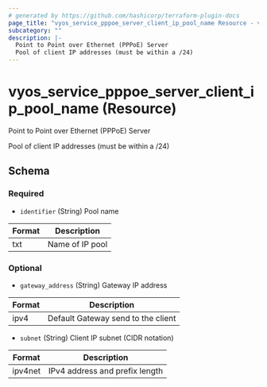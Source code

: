 ```yaml
---
# generated by https://github.com/hashicorp/terraform-plugin-docs
page_title: "vyos_service_pppoe_server_client_ip_pool_name Resource - vyos"
subcategory: ""
description: |-
  Point to Point over Ethernet (PPPoE) Server
  Pool of client IP addresses (must be within a /24)
---
```


# vyos_service_pppoe_server_client_ip_pool_name (Resource)

Point to Point over Ethernet (PPPoE) Server

Pool of client IP addresses (must be within a /24)



<!-- schema generated by tfplugindocs -->
## Schema

### Required

- `identifier` (String) Pool name

|  Format  |  Description  |
|----------|---------------|
|  txt  |  Name of IP pool  |

### Optional

- `gateway_address` (String) Gateway IP address

|  Format  |  Description  |
|----------|---------------|
|  ipv4  |  Default Gateway send to the client  |
- `subnet` (String) Client IP subnet (CIDR notation)

|  Format  |  Description  |
|----------|---------------|
|  ipv4net  |  IPv4 address and prefix length  |

